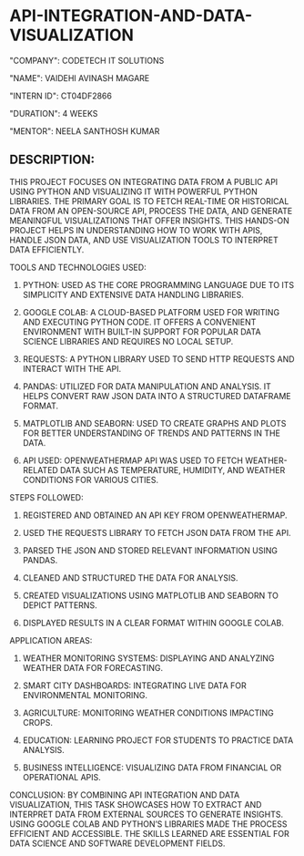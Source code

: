 # API-INTEGRATION-AND-DATA-VISUALIZATION

"COMPANY": CODETECH IT SOLUTIONS

"NAME": VAIDEHI AVINASH MAGARE

"INTERN ID": CT04DF2866

"DURATION": 4 WEEKS

"MENTOR": NEELA SANTHOSH KUMAR

## DESCRIPTION: 
THIS PROJECT FOCUSES ON INTEGRATING DATA FROM A PUBLIC API USING PYTHON AND VISUALIZING IT WITH POWERFUL PYTHON LIBRARIES. THE PRIMARY GOAL IS TO FETCH REAL-TIME OR HISTORICAL DATA FROM AN OPEN-SOURCE API, PROCESS THE DATA, AND GENERATE MEANINGFUL VISUALIZATIONS THAT OFFER INSIGHTS. THIS HANDS-ON PROJECT HELPS IN UNDERSTANDING HOW TO WORK WITH APIS, HANDLE JSON DATA, AND USE VISUALIZATION TOOLS TO INTERPRET DATA EFFICIENTLY.

TOOLS AND TECHNOLOGIES USED:
1. PYTHON: USED AS THE CORE PROGRAMMING LANGUAGE DUE TO ITS SIMPLICITY AND EXTENSIVE DATA HANDLING LIBRARIES.

2. GOOGLE COLAB: A CLOUD-BASED PLATFORM USED FOR WRITING AND EXECUTING PYTHON CODE. IT OFFERS A CONVENIENT ENVIRONMENT WITH BUILT-IN SUPPORT FOR POPULAR DATA SCIENCE LIBRARIES AND REQUIRES NO LOCAL SETUP.

3. REQUESTS: A PYTHON LIBRARY USED TO SEND HTTP REQUESTS AND INTERACT WITH THE API.

4. PANDAS: UTILIZED FOR DATA MANIPULATION AND ANALYSIS. IT HELPS CONVERT RAW JSON DATA INTO A STRUCTURED DATAFRAME FORMAT.

5. MATPLOTLIB AND SEABORN: USED TO CREATE GRAPHS AND PLOTS FOR BETTER UNDERSTANDING OF TRENDS AND PATTERNS IN THE DATA.

6. API USED: OPENWEATHERMAP API WAS USED TO FETCH WEATHER-RELATED DATA SUCH AS TEMPERATURE, HUMIDITY, AND WEATHER CONDITIONS FOR VARIOUS CITIES.

STEPS FOLLOWED:
1. REGISTERED AND OBTAINED AN API KEY FROM OPENWEATHERMAP.

2. USED THE REQUESTS LIBRARY TO FETCH JSON DATA FROM THE API.

3. PARSED THE JSON AND STORED RELEVANT INFORMATION USING PANDAS.

4. CLEANED AND STRUCTURED THE DATA FOR ANALYSIS.

5. CREATED VISUALIZATIONS USING MATPLOTLIB AND SEABORN TO DEPICT PATTERNS.

6. DISPLAYED RESULTS IN A CLEAR FORMAT WITHIN GOOGLE COLAB.

APPLICATION AREAS:
1. WEATHER MONITORING SYSTEMS: DISPLAYING AND ANALYZING WEATHER DATA FOR FORECASTING.

2. SMART CITY DASHBOARDS: INTEGRATING LIVE DATA FOR ENVIRONMENTAL MONITORING.

3. AGRICULTURE: MONITORING WEATHER CONDITIONS IMPACTING CROPS.

4. EDUCATION: LEARNING PROJECT FOR STUDENTS TO PRACTICE DATA ANALYSIS.

5. BUSINESS INTELLIGENCE: VISUALIZING DATA FROM FINANCIAL OR OPERATIONAL APIS.

CONCLUSION:
BY COMBINING API INTEGRATION AND DATA VISUALIZATION, THIS TASK SHOWCASES HOW TO EXTRACT AND INTERPRET DATA FROM EXTERNAL SOURCES TO GENERATE INSIGHTS. USING GOOGLE COLAB AND PYTHON’S LIBRARIES MADE THE PROCESS EFFICIENT AND ACCESSIBLE. THE SKILLS LEARNED ARE ESSENTIAL FOR DATA SCIENCE AND SOFTWARE DEVELOPMENT FIELDS.
